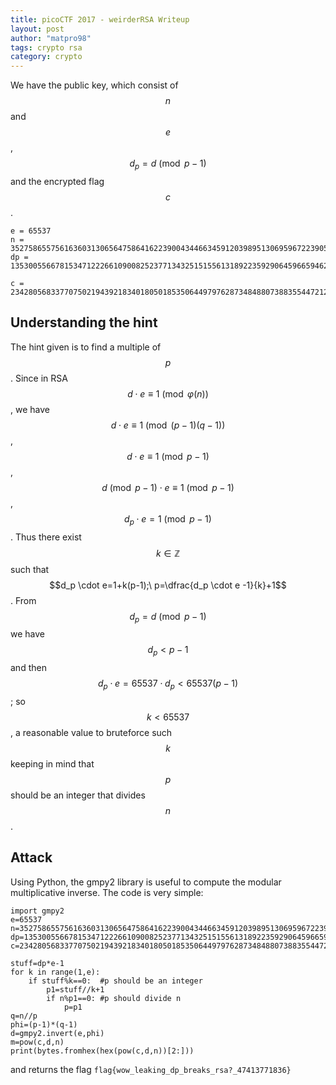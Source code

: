 ```yaml
---
title: picoCTF 2017 - weirderRSA Writeup
layout: post
author: "matpro98"
tags: crypto rsa
category: crypto
---
```


We have the public key, which consist of $$n$$ and $$e$$, $$d_p=d \pmod{p-1}$$ and the encrypted flag $$c$$.
```
e = 65537
n = 352758655756163603130656475864162239004344663459120398951306959672239055329877644796995008368282924624780849432051543118959312685532106237568240835778731486989439626252834661294225426875963944816709371554839452465119058016363040631618359944564550348310851045841670935254841385590882490443247265126417117450357
dp = 13530055667815347122266109008252377134325151556131892235929064596659462917644020624855537451062167377041847601387880412738836767351591511886432133011921729

c = 23428056833770750219439218340180501853506449797628734848807388355447212714387039203998085387476974936419607861041793755542930286287098871510394661091846780839592290953853536571372997807697657464569729651718518301857979495046280018444198435962234642736892075369840282923945267377104440625478468507147243879631
```

## Understanding the hint
The hint given is to find a multiple of $$p$$. Since in RSA $$d \cdot e \equiv 1 \pmod{\varphi(n)}$$, we have $$d \cdot e \equiv 1 \pmod{(p-1)(q-1)}$$, $$d \cdot e \equiv 1 \pmod{p-1}$$, $$d \pmod{p-1} \cdot e \equiv 1 \pmod{p-1}$$, $$d_p \cdot e=1 \pmod{p-1}$$. Thus there exist $$k \in \mathbb{Z}$$ such that $$d_p \cdot e=1+k(p-1);\ p=\dfrac{d_p \cdot e -1}{k}+1$$.
From $$d_p=d \pmod{p-1}$$ we have $$d_p < p-1$$ and then $$d_p \cdot e=65537 \cdot d_p < 65537 (p-1)$$; so $$k < 65537$$, a reasonable value to bruteforce such $$k$$ keeping in mind that $$p$$ should be an integer that divides $$n$$.

## Attack
Using Python, the gmpy2 library is useful to compute the modular multiplicative inverse. The code is very simple:

```
import gmpy2
e=65537
n=352758655756163603130656475864162239004344663459120398951306959672239055329877644796995008368282924624780849432051543118959312685532106237568240835778731486989439626252834661294225426875963944816709371554839452465119058016363040631618359944564550348310851045841670935254841385590882490443247265126417117450357
dp=13530055667815347122266109008252377134325151556131892235929064596659462917644020624855537451062167377041847601387880412738836767351591511886432133011921729
c=23428056833770750219439218340180501853506449797628734848807388355447212714387039203998085387476974936419607861041793755542930286287098871510394661091846780839592290953853536571372997807697657464569729651718518301857979495046280018444198435962234642736892075369840282923945267377104440625478468507147243879631

stuff=dp*e-1
for k in range(1,e):
    if stuff%k==0:  #p should be an integer
        p1=stuff//k+1
        if n%p1==0: #p should divide n
            p=p1
q=n//p
phi=(p-1)*(q-1)
d=gmpy2.invert(e,phi)
m=pow(c,d,n)
print(bytes.fromhex(hex(pow(c,d,n))[2:]))
```
and returns the flag `flag{wow_leaking_dp_breaks_rsa?_47413771836}`
